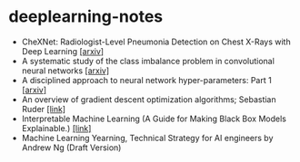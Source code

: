 # deeplearning-notes

- CheXNet: Radiologist-Level Pneumonia Detection on Chest X-Rays with Deep Learning
[[arxiv]](https://arxiv.org/pdf/1711.05225v3.pdf) 
- A systematic study of the class imbalance problem in convolutional neural networks [[arxiv]](https://arxiv.org/pdf/1710.05381.pdf)
- A disciplined approach to neural network hyper-parameters: Part 1 [[arxiv]](https://arxiv.org/pdf/1803.09820.pdf)
- An overview of gradient descent optimization algorithms; Sebastian Ruder [[link]](http://ruder.io/optimizing-gradient-descent/)
- Interpretable Machine Learning (A Guide for Making Black Box Models Explainable.) [[link]](https://christophm.github.io/interpretable-ml-book/)
- Machine Learning Yearning, Technical Strategy for AI engineers by Andrew Ng (Draft Version)
